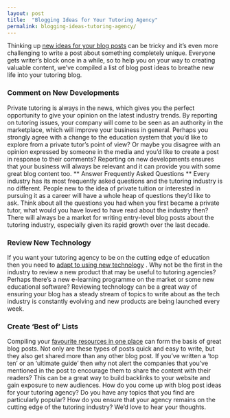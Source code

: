 ```yaml
---
layout: post
title:  "Blogging Ideas for Your Tutoring Agency"
permalink: blogging-ideas-tutoring-agency/
---
```

Thinking up [new ideas for your blog posts](https://tutorcruncher.com/tutoring-agency-needs-blog/) can be tricky and
it’s even more challenging to write a post about something completely unique.
Everyone gets writer’s block once in a while, so to help you on your way to
creating valuable content, we’ve compiled a list of blog post ideas to breathe
new life into your tutoring blog.

### Comment on New Developments

Private
tutoring is always in the news, which gives you the perfect opportunity to
give your opinion on the latest industry trends. By reporting on tutoring
issues, your company will come to be seen as an authority in the marketplace,
which will improve your business in general. Perhaps you strongly agree with a
change to the education system that you’d like to explore from a private
tutor’s point of view? Or maybe you disagree with an opinion expressed by
someone in the media and you’d like to create a post in response to their
comments? Reporting on new developments ensures that your business will always
be relevant and it can provide you with some great blog content too. ** Answer
Frequently Asked Questions ** Every industry has its most frequently asked
questions and the tutoring industry is no different. People new to the idea of
private tuition or interested in pursuing it as a career will have a whole
heap of questions they’d like to ask. Think about all the questions you had
when you first became a private tutor, what would you have loved to have read
about the industry then? There will always be a market for writing entry-level
blog posts about the tutoring industry, especially given its rapid growth over
the last decade. 

### Review New Technology

If you want your
tutoring agency to be on the cutting edge of education then you need to [ adapt to using new technology](https://tutorcruncher.com/technology-teaching-ideas-for-private-tutors/) . Why not be the first in the industry to
review a new product that may be useful to tutoring agencies? Perhaps there’s
a new e-learning programme on the market or some new educational software?
Reviewing technology can be a great way of ensuring your blog has a steady
stream of topics to write about as the tech industry is constantly evolving
and new products are being launched every week. 

### Create ‘Best of’ Lists

Compiling your [favourite resources in one place](https://tutorcruncher.com/great-tutoring-websites-and-blogs/) can form
the basis of great blog posts. Not only are these types of posts quick and
easy to write, but they also get shared more than any other blog post. If
you’ve written a ‘top ten’ or an ‘ultimate guide’ then why not alert the
companies that you’ve mentioned in the post to encourage them to share the
content with their readers? This can be a great way to build backlinks to your
website and gain exposure to new audiences. How do you come up with blog post
ideas for your tutoring agency? Do you have any topics that you find are
particularly popular? How do you ensure that your agency remains on the
cutting edge of the tutoring industry? We’d love to hear your thoughts.
